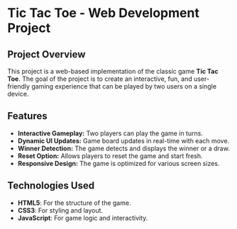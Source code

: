 # Tic Tac Toe - Web Development Project

## Project Overview
This project is a web-based implementation of the classic game **Tic Tac Toe**. The goal of the project is to create an interactive, fun, and user-friendly gaming experience that can be played by two users on a single device. 

## Features
- **Interactive Gameplay:** Two players can play the game in turns.
- **Dynamic UI Updates:** Game board updates in real-time with each move.
- **Winner Detection:** The game detects and displays the winner or a draw.
- **Reset Option:** Allows players to reset the game and start fresh.
- **Responsive Design:** The game is optimized for various screen sizes.

## Technologies Used
- **HTML5**: For the structure of the game.
- **CSS3**: For styling and layout.
- **JavaScript**: For game logic and interactivity.

